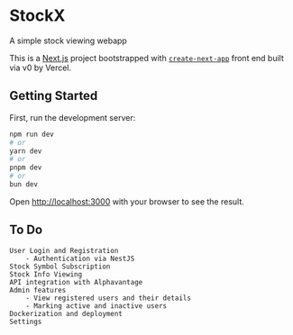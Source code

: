 # StockX

A simple stock viewing webapp

This is a [Next.js](https://nextjs.org/) project bootstrapped with [`create-next-app`](https://github.com/vercel/next.js/tree/canary/packages/create-next-app) front end built via v0 by Vercel.


## Getting Started

First, run the development server:

```bash
npm run dev
# or
yarn dev
# or
pnpm dev
# or
bun dev
```

Open [http://localhost:3000](http://localhost:3000) with your browser to see the result.

## To Do
```
User Login and Registration
    - Authentication via NestJS
Stock Symbol Subscription
Stock Info Viewing
API integration with Alphavantage
Admin features
    - View registered users and their details
    - Marking active and inactive users
Dockerization and deployment
Settings
```
